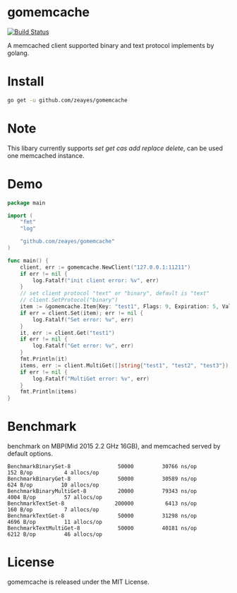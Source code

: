gomemcache
===========
[![Build Status](https://travis-ci.org/zeayes/gomemcache.svg?branch=master)](https://travis-ci.org/zeayes/gomemcache)

A memcached client supported binary and text protocol implements by golang.

Install
===========
```bash
go get -u github.com/zeayes/gomemcache
```

Note
===========
This libary currently supports *set* *get* *cas* *add* *replace* *delete*, can be used one memcached instance.

Demo
===========
```go
package main

import (
	"fmt"
	"log"

	"github.com/zeayes/gomemcache"
)

func main() {
	client, err := gomemcache.NewClient("127.0.0.1:11211")
	if err != nil {
		log.Fatalf("init client error: %v", err)
	}
	// set client protocol "text" or "binary", default is "text"
	// client.SetProtocol("binary")
	item := &gomemcache.Item{Key: "test1", Flags: 9, Expiration: 5, Value: []byte("replace_value")}
	if err = client.Set(item); err != nil {
		log.Fatalf("Set error: %v", err)
	}
	it, err := client.Get("test1")
	if err != nil {
		log.Fatalf("Get error: %v", err)
	}
	fmt.Println(it)
	items, err := client.MultiGet([]string{"test1", "test2", "test3"})
	if err != nil {
		log.Fatalf("MultiGet error: %v", err)
	}
	fmt.Println(items)
}
```

Benchmark
===========
benchmark on MBP(Mid 2015 2.2 GHz 16GB), and memcached served by default options.
```
BenchmarkBinarySet-8        	   50000	     30766 ns/op	     152 B/op	       4 allocs/op
BenchmarkBinaryGet-8        	   50000	     30589 ns/op	     624 B/op	      10 allocs/op
BenchmarkBinaryMultiGet-8   	   20000	     79343 ns/op	    4004 B/op	      57 allocs/op
BenchmarkTextSet-8          	  200000	      6413 ns/op	     160 B/op	       7 allocs/op
BenchmarkTextGet-8          	   50000	     31298 ns/op	    4696 B/op	      11 allocs/op
BenchmarkTextMultiGet-8     	   50000	     40181 ns/op	    6212 B/op	      46 allocs/op
```

License
===========

gomemcache is released under the MIT License.
